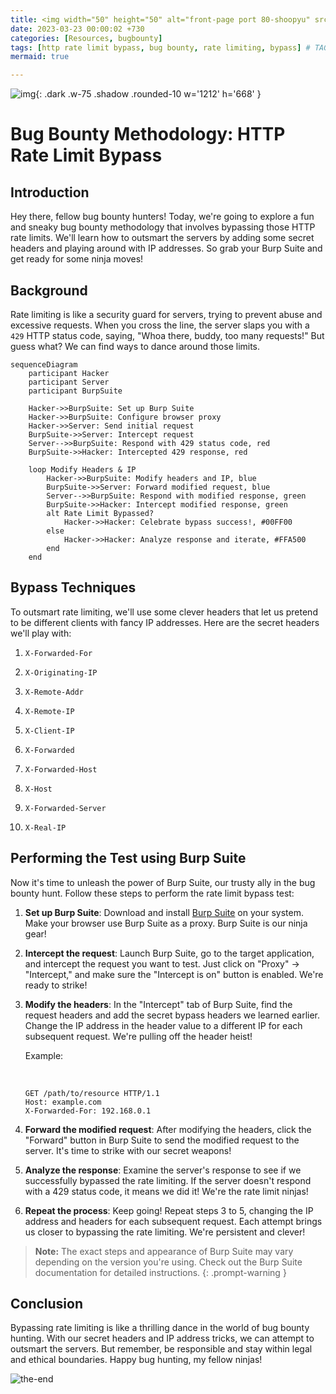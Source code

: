 ```yaml
---
title: <img width="50" height="50" alt="front-page port 80-shoopyu" src="https://github.com/thelocalh0st/thelocalh0st.github.io/assets/125783410/2f1f476d-0772-44dd-9cc2-e95aeb3eeb88"> HTTP Rate Limit Bypass - Bug Bounty Methodology
date: 2023-03-23 00:00:02 +730
categories: [Resources, bugbounty]
tags: [http rate limit bypass, bug bounty, rate limiting, bypass] # TAG names should always be lowercase
mermaid: true

---
```


![img](https://www.akana.com/sites/default/files/image/2021-01/image-blog-akana-owasp.jpg){: .dark .w-75 .shadow .rounded-10 w='1212' h='668' }

# Bug Bounty Methodology: HTTP Rate Limit Bypass


## Introduction

Hey there, fellow bug bounty hunters! Today, we're going to explore a fun and sneaky bug bounty methodology that involves bypassing those  HTTP rate limits. We'll learn how to outsmart the servers by adding some secret headers and playing around with IP addresses. So grab your Burp Suite and get ready for some ninja moves!

## Background

Rate limiting is like a security guard for servers, trying to prevent abuse and excessive requests. When you cross the line, the server slaps you with a `429` HTTP status code, saying, "Whoa there, buddy, too many requests!" But guess what? We can find ways to dance around those limits.

```mermaid
sequenceDiagram
    participant Hacker
    participant Server
    participant BurpSuite

    Hacker->>BurpSuite: Set up Burp Suite
    Hacker->>BurpSuite: Configure browser proxy
    Hacker->>Server: Send initial request
    BurpSuite->>Server: Intercept request
    Server-->>BurpSuite: Respond with 429 status code, red
    BurpSuite->>Hacker: Intercepted 429 response, red

    loop Modify Headers & IP
        Hacker->>BurpSuite: Modify headers and IP, blue
        BurpSuite->>Server: Forward modified request, blue
        Server-->>BurpSuite: Respond with modified response, green
        BurpSuite->>Hacker: Intercept modified response, green
        alt Rate Limit Bypassed?
            Hacker->>Hacker: Celebrate bypass success!, #00FF00
        else
            Hacker->>Hacker: Analyze response and iterate, #FFA500
        end
    end

```

## Bypass Techniques

To outsmart rate limiting, we'll use some clever headers that let us pretend to be different clients with fancy IP addresses. Here are the secret headers we'll play with:

1.  `X-Forwarded-For`

2.  `X-Originating-IP`

3.  `X-Remote-Addr`

4.  `X-Remote-IP`

5.  `X-Client-IP`

6.  `X-Forwarded`

7.  `X-Forwarded-Host`

8.  `X-Host`

9.  `X-Forwarded-Server`
10.  `X-Real-IP`

## Performing the Test using Burp Suite

Now it's time to unleash the power of Burp Suite, our trusty ally in the bug bounty hunt. Follow these steps to perform the rate limit bypass test:

1.  **Set up Burp Suite**: Download and install [Burp Suite](https://portswigger.net/burp) on your system. Make your browser use Burp Suite as a proxy. Burp Suite is our ninja gear!

2.  **Intercept the request**: Launch Burp Suite, go to the target application, and intercept the request you want to test. Just click on "Proxy" -> "Intercept," and make sure the "Intercept is on" button is enabled. We're ready to strike!

3.  **Modify the headers**: In the "Intercept" tab of Burp Suite, find the request headers and add the secret bypass headers we learned earlier. Change the IP address in the header value to a different IP for each subsequent request. We're pulling off the header heist!

    Example:

    <br>
    
    ```
    GET /path/to/resource HTTP/1.1
    Host: example.com
    X-Forwarded-For: 192.168.0.1
    ```
    
4.  **Forward the modified request**: After modifying the headers, click the "Forward" button in Burp Suite to send the modified request to the server. It's time to strike with our secret weapons!

5.  **Analyze the response**: Examine the server's response to see if we successfully bypassed the rate limiting. If the server doesn't respond with a 429 status code, it means we did it! We're the rate limit ninjas!

6.  **Repeat the process**: Keep going! Repeat steps 3 to 5, changing the IP address and headers for each subsequent request. Each attempt brings us closer to bypassing the rate limiting. We're persistent and clever!

> **Note:** The exact steps and appearance of Burp Suite may vary depending on the version you're using. Check out the Burp Suite documentation for detailed instructions.
{: .prompt-warning }


## Conclusion

Bypassing rate limiting is like a thrilling dance in the world of bug bounty hunting. With our secret headers and IP address tricks, we can attempt to outsmart the servers. But remember, be responsible and stay within legal and ethical boundaries. Happy bug hunting, my fellow ninjas!

![the-end](https://media.giphy.com/media/DAtJCG1t3im1G/giphy.gif)
